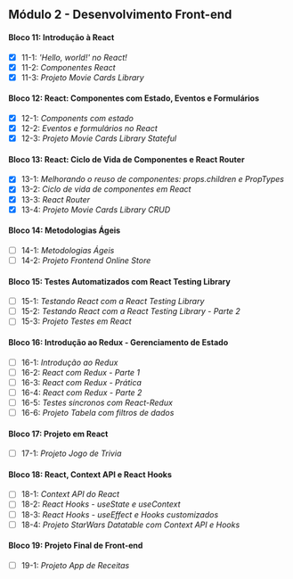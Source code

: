 ## Módulo 2 - Desenvolvimento Front-end

#### Bloco 11: Introdução à React
- [x] 11-1: _'Hello, world!' no React!_
- [x] 11-2: _Componentes React_
- [x] 11-3: _Projeto Movie Cards Library_

#### Bloco 12: React: Componentes com Estado, Eventos e Formulários
- [x] 12-1: _Components com estado_
- [x] 12-2: _Eventos e formulários no React_
- [x] 12-3: _Projeto Movie Cards Library Stateful_

#### Bloco 13: React: Ciclo de Vida de Componentes e React Router
- [x] 13-1: _Melhorando o reuso de componentes: props.children e PropTypes_
- [x] 13-2: _Ciclo de vida de componentes em React_
- [x] 13-3: _React Router_
- [x] 13-4: _Projeto Movie Cards Library CRUD_

#### Bloco 14: Metodologias Ágeis
- [ ] 14-1: _Metodologias Ágeis_
- [ ] 14-2: _Projeto Frontend Online Store_

#### Bloco 15: Testes Automatizados com React Testing Library
- [ ] 15-1: _Testando React com a React Testing Library_
- [ ] 15-2: _Testando React com a React Testing Library - Parte 2_
- [ ] 15-3: _Projeto Testes em React_

#### Bloco 16: Introdução ao Redux - Gerenciamento de Estado
- [ ] 16-1: _Introdução ao Redux_
- [ ] 16-2: _React com Redux - Parte 1_
- [ ] 16-3: _React com Redux - Prática_
- [ ] 16-4: _React com Redux - Parte 2_
- [ ] 16-5: _Testes síncronos com React-Redux_
- [ ] 16-6: _Projeto Tabela com filtros de dados_

#### Bloco 17: Projeto em React
- [ ] 17-1: _Projeto Jogo de Trivia_

#### Bloco 18: React, Context API e React Hooks
- [ ] 18-1: _Context API do React_
- [ ] 18-2: _React Hooks - useState e useContext_
- [ ] 18-3: _React Hooks - useEffect e Hooks customizados_
- [ ] 18-4: _Projeto StarWars Datatable com Context API e Hooks_

#### Bloco 19: Projeto Final de Front-end
- [ ] 19-1: _Projeto App de Receitas_
